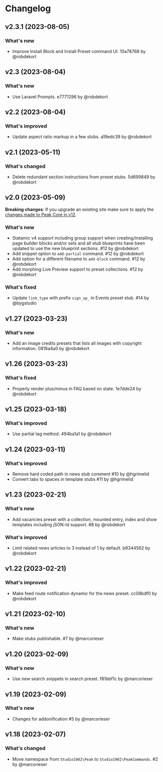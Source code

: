 # Changelog

## v2.3.1 (2023-08-05)

### What's new
- Improve Install Block and Install Preset command UI. 10a78768 by @robdekort

## v2.3 (2023-08-04)

### What's new
- Use Laravel Prompts. e7771296 by @robdekort

## v2.2 (2023-08-04)

### What's improved
- Update aspect ratio markup in a few stubs. a19edc39 by @robdekort

## v2.1 (2023-05-11)

### What's changed
- Delete redundant section instructions from preset stubs. 5d699849 by @robdekort

## v2.0 (2023-05-09)

**Breaking changes**: If you upgrade an existing site make sure to apply the [changes made to Peak Core in v12](https://github.com/studio1902/statamic-peak/releases/tag/v12.0).

### What's new
- Statamic v4 support including group support when creating/installing page builder blocks and/or sets and all stub blueprints have been updated to use the new blueprint sections. #12 by @robdekort
- Add snippet option to `add-partial` command. #12 by @robdekort
- Add option for a different filename to `add-block` command. #12 by @robdekort
- Add morphing Live Preview support to preset collections. #12 by @robdekort

### What's fixed
- Update `link_type` with prefix `sign_up_` in Events preset stub. #14 by @bygstudio

## v1.27 (2023-03-23)

### What's new
- Add an image credits presets that lists all images with copyright information. 0816a4a0 by @robdekort

## v1.26 (2023-03-23)

### What's fixed
- Properly render plus/minus in FAQ based on state. 1e7dde24 by @robdekort

## v1.25 (2023-03-18)

### What's improved
- Use partial tag method. 494ba1a1 by @robdekort

## v1.24 (2023-03-11)

### What's improved
- Remove hard coded path in news stub comment #10 by @hgrimelid
- Convert tabs to spaces in template stubs #11 by @hgrimelid

## v1.23 (2023-02-21)

### What's new
- Add vacancies preset with a collection, mounted entry, index and show templates including jSON-ld support. #8 by @robdekort

### What's improved
- Limit related news articles to 3 instead of 1 by default. b9344562 by @robdekort

## v1.22 (2023-02-21)

### What's improved
- Make feed route notification dynamic for the news preset. cc08bdf0 by @robdekort

## v1.21 (2023-02-10)

### What's new
- Make stubs publishable. #7 by @marcorieser

## v1.20 (2023-02-09)

### What's new
- Use new search snippets in search preset. f81bbf1c by @marcorieser

## v1.19 (2023-02-09)

### What's new
- Changes for addonification #5 by @marcorieser

## v1.18 (2023-02-07)

### What's changed
- Move namespace from `Studio1902\Peak` to `Studio1902\PeakCommands`. #2 by @marcorieser

